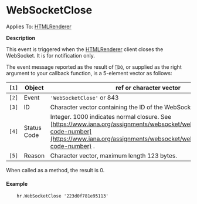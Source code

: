 




<h1 class="heading"><span class="name">WebSocketClose</span></h1>

Applies To: [HTMLRenderer](../a-z/htmlrenderer.md)


**Description**


This event is triggered when the [HTMLRenderer](../a-z/htmlrenderer.md) client closes the WebSocket.  It is for notification only.


The event message reported as the result of `⎕DQ`, or supplied as the right argument to your callback function, is a 5-element vector as follows:


| `[1]` | Object | ref or character vector |
| --- | --- | ---  |
| `[2]` | Event | `'WebSocketClose'` or 843 |
| `[3]` | ID | Character vector containing the ID of the WebSocket |
| `[4]` | Status Code | Integer. 1000 indicates normal closure. See [https://www.iana.org/assignments/websocket/websocket.xml#close-code-number](https://www.iana.org/assignments/websocket/websocket.xml#close-code-number) . |
| `[5]` | Reason | Character vector, maximum length 123 bytes. |


When called as a method, the result is 0.

#### Example
```apl
    hr.WebSocketClose '223d0f781e95113'

```



